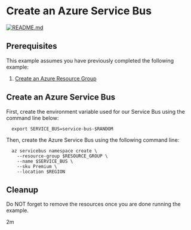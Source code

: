 
# Create an Azure Service Bus

[![README.md](https://github.com/Azure-Samples/java-on-azure-examples/actions/workflows/servicebus_create_README_md.yml/badge.svg)](https://github.com/Azure-Samples/java-on-azure-examples/actions/workflows/servicebus_create_README_md.yml)

## Prerequisites

This example assumes you have previously completed the following example:

1. [Create an Azure Resource Group](../group/create/README.md)

## Create an Azure Service Bus

<!-- workflow.cron(0 0 * * 5) -->
<!-- workflow.include(../group/create/README.md) -->

First, create the environment variable used for our Service Bus
using the command line below:

```shell
  export SERVICE_BUS=service-bus-$RANDOM
```

Then, create the Azure Service Bus using the following command line:

```shell
  az servicebus namespace create \
    --resource-group $RESOURCE_GROUP \
    --name $SERVICE_BUS \
    --sku Premium \
    --location $REGION
```

<!-- workflow.directOnly() 

  export RESULT=$(az servicebus namespace show --resource-group $RESOURCE_GROUP --name $SERVICE_BUS --query provisioningState --output tsv)
  az group delete --name $RESOURCE_GROUP --yes || true
  if [[ "$RESULT" != Succeeded ]]; then
    exit 1
  fi

  -->

## Cleanup

Do NOT forget to remove the resources once you are done running the example.

2m
